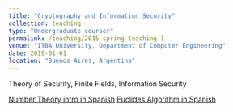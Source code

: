 ```yaml
---
title: "Cryptography and Information Security"
collection: teaching
type: "Undergraduate courser"
permalink: /teaching/2015-spring-teaching-1
venue: "ITBA University, Department of Computer Engineering"
date: 2019-01-01
location: "Buenos Aires, Argentina"
---
```


Theory of Security, Finite Fields, Information Security

[Number Theory intro in Spanish](https://www.youtube.com/watch?v=FcM8RpBvkf4)
[Euclides Algorithm in Spanish](https://www.youtube.com/watch?v=KgnrX6I_Nd4)

